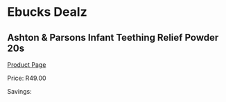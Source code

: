 
# Ebucks Dealz
## Ashton & Parsons Infant Teething Relief Powder 20s
[Product Page](https://www.ebucks.com/web/shop/productSelected.do?prodId=1133378061&catId=1186088243)

Price: R49.00

Savings: 


	
